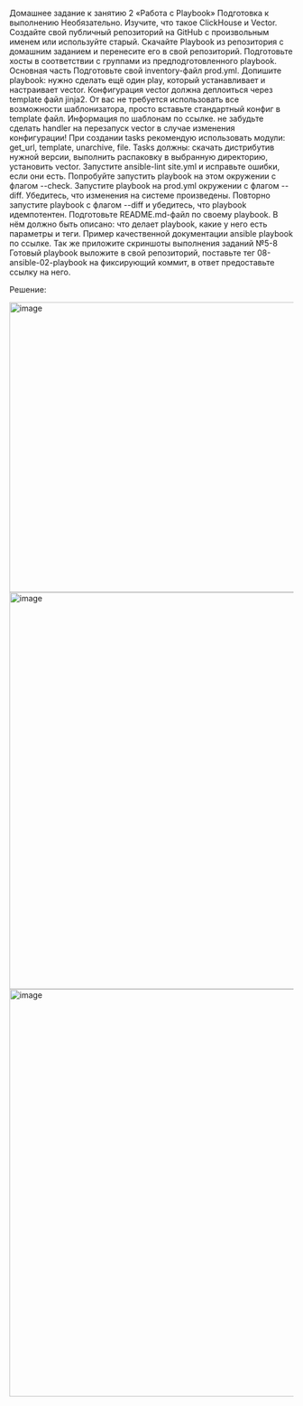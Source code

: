 Домашнее задание к занятию 2 «Работа с Playbook»
Подготовка к выполнению
Необязательно. Изучите, что такое ClickHouse и Vector.
Создайте свой публичный репозиторий на GitHub с произвольным именем или используйте старый.
Скачайте Playbook из репозитория с домашним заданием и перенесите его в свой репозиторий.
Подготовьте хосты в соответствии с группами из предподготовленного playbook.
Основная часть
Подготовьте свой inventory-файл prod.yml.
Допишите playbook: нужно сделать ещё один play, который устанавливает и настраивает vector. Конфигурация vector должна деплоиться через template файл jinja2. От вас не требуется использовать все возможности шаблонизатора, просто вставьте стандартный конфиг в template файл. Информация по шаблонам по ссылке. не забудьте сделать handler на перезапуск vector в случае изменения конфигурации!
При создании tasks рекомендую использовать модули: get_url, template, unarchive, file.
Tasks должны: скачать дистрибутив нужной версии, выполнить распаковку в выбранную директорию, установить vector.
Запустите ansible-lint site.yml и исправьте ошибки, если они есть.
Попробуйте запустить playbook на этом окружении с флагом --check.
Запустите playbook на prod.yml окружении с флагом --diff. Убедитесь, что изменения на системе произведены.
Повторно запустите playbook с флагом --diff и убедитесь, что playbook идемпотентен.
Подготовьте README.md-файл по своему playbook. В нём должно быть описано: что делает playbook, какие у него есть параметры и теги. Пример качественной документации ansible playbook по ссылке. Так же приложите скриншоты выполнения заданий №5-8
Готовый playbook выложите в свой репозиторий, поставьте тег 08-ansible-02-playbook на фиксирующий коммит, в ответ предоставьте ссылку на него.

Решение:

<img width="514" alt="image" src="https://github.com/user-attachments/assets/a7b6eb6c-c691-4b05-98fc-4a32e82e4cf0">

<img width="703" alt="image" src="https://github.com/user-attachments/assets/e624de21-0b5b-4245-8cb1-e2cf91826324">

<img width="722" alt="image" src="https://github.com/user-attachments/assets/262e433e-b74b-4bbf-a766-74e593e28476">
